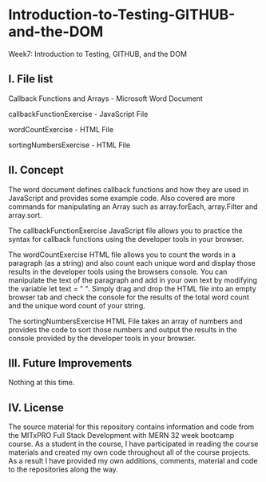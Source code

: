 # Introduction-to-Testing-GITHUB-and-the-DOM
Week7: Introduction to Testing, GITHUB, and the DOM

I. File list
------------
Callback Functions and Arrays - Microsoft Word Document

callbackFunctionExercise - JavaScript File

wordCountExercise - HTML File

sortingNumbersExercise - HTML File


II. Concept
----------
The word document defines callback functions and how they are used in JavaScript and provides some example code. Also covered are more commands for manipulating an Array such as array.forEach, array.Filter and array.sort.

The callbackFunctionExercise JavaScript file allows you to practice the syntax for callback functions using the developer tools in your browser.

The wordCountExercise HTML file allows you to count the words in a paragraph (as a string) and also count each unique word and display those results in the developer tools using the browsers console. You can manipulate the text of the paragraph and add in your own text by modifying the variable let text = " ".  Simply drag and drop the HTML file into an empty browser tab and check the console for the results of the total word count and the unique word count of your string.

The sortingNumbersExercise HTML File takes an array of numbers and provides the code to sort those numbers and output the results in the console provided by the developer tools in your browser.


III. Future Improvements
----------
Nothing at this time.

IV.  License
----------
The source material for this repository contains information and code from the MITxPRO Full Stack Development with MERN 32 week bootcamp course.
As a student in the course, I have participated in reading the course materials and created my own code throughout all of the course projects. As a result I have provided my own additions, comments, material and code to the repositories along the way.
